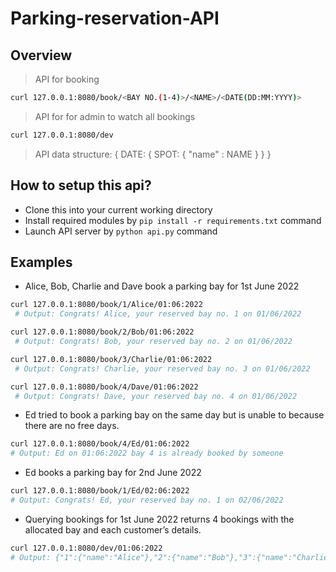 # Parking-reservation-API

## Overview
> API for booking
```bash
curl 127.0.0.1:8080/book/<BAY NO.(1-4)>/<NAME>/<DATE(DD:MM:YYYY)>
```

> API for for admin to watch all bookings
```bash
curl 127.0.0.1:8080/dev
```
> API data structure: { DATE: {  SPOT: { "name" : NAME }  }  }

## How to setup this api?
+ Clone this into your current working directory
+ Install required modules by `pip install -r requirements.txt` command
+ Launch API server by `python api.py` command


## Examples

- Alice, Bob, Charlie and Dave book a parking bay for 1st June 2022
```bash
curl 127.0.0.1:8080/book/1/Alice/01:06:2022
 # Output: Congrats! Alice, your reserved bay no. 1 on 01/06/2022

curl 127.0.0.1:8080/book/2/Bob/01:06:2022
 # Output: Congrats! Bob, your reserved bay no. 2 on 01/06/2022

curl 127.0.0.1:8080/book/3/Charlie/01:06:2022
 # Output: Congrats! Charlie, your reserved bay no. 3 on 01/06/2022

curl 127.0.0.1:8080/book/4/Dave/01:06:2022
 # Output: Congrats! Dave, your reserved bay no. 4 on 01/06/2022
```

- Ed tried to book a parking bay on the same day but is unable to because there are no free days.
```bash
curl 127.0.0.1:8080/book/4/Ed/01:06:2022 
# Output: Ed on 01:06:2022 bay 4 is already booked by someone 
```

- Ed books a parking bay for 2nd June 2022
```bash
curl 127.0.0.1:8080/book/1/Ed/02:06:2022
# Output: Congrats! Ed, your reserved bay no. 1 on 02/06/2022 
```

- Querying bookings for 1st June 2022 returns 4 bookings with the allocated bay and each customer’s details.
```bash
curl 127.0.0.1:8080/dev/01:06:2022
# Output: {"1":{"name":"Alice"},"2":{"name":"Bob"},"3":{"name":"Charlie"},"4":{"name":"Dave"}}
